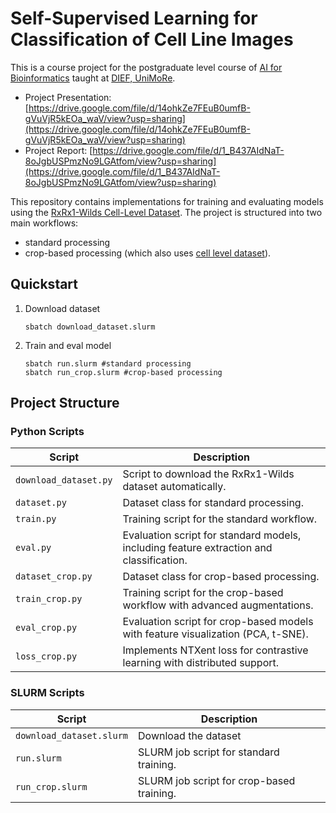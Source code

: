 # Self-Supervised Learning for Classification of Cell Line Images

This is a course project for the postgraduate level course of [AI for Bioinformatics](https://unimore.coursecatalogue.cineca.it/insegnamenti/2024/27288/2021/10005/10300?coorte=2023&schemaid=20872) taught at [DIEF, UniMoRe](https://inginf.unimore.it/laurea-magistrale-ing-inf/).

- Project Presentation: [https://drive.google.com/file/d/14ohkZe7FEuB0umfB-gVuVjR5kEOa_waV/view?usp=sharing](https://drive.google.com/file/d/14ohkZe7FEuB0umfB-gVuVjR5kEOa_waV/view?usp=sharing)
- Project Report: [https://drive.google.com/file/d/1_B437AIdNaT-8oJgbUSPmzNo9LGAtfom/view?usp=sharing](https://drive.google.com/file/d/1_B437AIdNaT-8oJgbUSPmzNo9LGAtfom/view?usp=sharing)

This repository contains implementations for training and evaluating models using the [RxRx1-Wilds Cell-Level Dataset](https://www.rxrx.ai/rxrx1#Download). The project is structured into two main workflows: 
- standard processing
- crop-based processing (which also uses [cell level dataset](https://zenodo.org/records/7272553)).

## Quickstart
1. Download dataset
   ```
   sbatch download_dataset.slurm
   ```
2. Train and eval model
   ```
   sbatch run.slurm #standard processing
   sbatch run_crop.slurm #crop-based processing
   ```

## Project Structure 
### Python Scripts 
| **Script** | **Description** |
| --- | --- |
| `download_dataset.py` |	Script to download the RxRx1-Wilds dataset automatically.|
| `dataset.py` |	Dataset class for standard processing.|
| `train.py` | Training script for the standard workflow. | 
| `eval.py` |	Evaluation script for standard models, including feature extraction and classification.|
| `dataset_crop.py` |	Dataset class for crop-based processing.|
| `train_crop.py` | Training script for the crop-based workflow with advanced augmentations. | 
| `eval_crop.py`|	Evaluation script for crop-based models with feature visualization (PCA, t-SNE).|
| `loss_crop.py`|	Implements NTXent loss for contrastive learning with distributed support.|

### SLURM Scripts 
| **Script** | **Description** |
| --- | --- |
| `download_dataset.slurm` | Download the dataset |
| `run.slurm` | SLURM job script for standard training. |
| `run_crop.slurm` | SLURM job script for crop-based training. |

